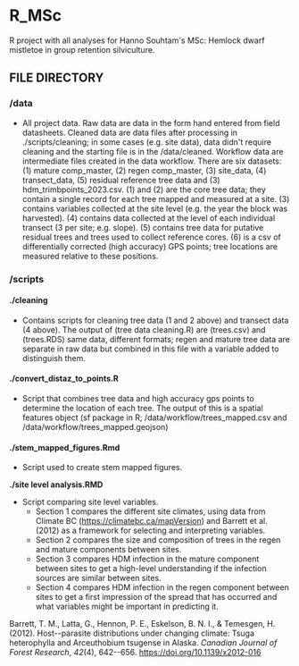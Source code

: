 # R_MSc

R project with all analyses for Hanno Souhtam's MSc: Hemlock dwarf mistletoe in group retention silviculture.

## FILE DIRECTORY

### /data

-   All project data. Raw data are data in the form hand entered from field datasheets. Cleaned data are data files after processing in ./scripts/cleaning; in some cases (e.g. site data), data didn't require cleaning and the starting file is in the /data/cleaned. Workflow data are intermediate files created in the data workflow. There are six datasets: (1) mature comp_master, (2) regen comp_master, (3) site_data, (4) transect_data, (5) residual reference tree data and (3) hdm_trimbpoints_2023.csv. (1) and (2) are the core tree data; they contain a single record for each tree mapped and measured at a site. (3) contains variables collected at the site level (e.g. the year the block was harvested). (4) contains data collected at the level of each individual transect (3 per site; e.g. slope). (5) contains tree data for putative residual trees and trees used to collect reference cores. (6) is a csv of differentially corrected (high accuracy) GPS points; tree locations are measured relative to these positions.

### /scripts

#### ./cleaning

-   Contains scripts for cleaning tree data (1 and 2 above) and transect data (4 above). The output of (tree data cleaning.R) are (trees.csv) and (trees.RDS) same data, different formats; regen and mature tree data are separate in raw data but combined in this file with a variable added to distinguish them.

#### ./convert_distaz_to_points.R

-   Script that combines tree data and high accuracy gps points to determine the location of each tree. The output of this is a spatial features object (sf package in R; /data/workflow/trees_mapped.csv and /data/workflow/trees_mapped.geojson)

#### ./stem_mapped_figures.Rmd

-   Script used to create stem mapped figures.

**./site level analysis.RMD**

-   Script comparing site level variables.
    -   Section 1 compares the different site climates, using data from Climate BC (<https://climatebc.ca/mapVersion>) and Barrett et al. (2012) as a framework for selecting and interpreting variables.
    -   Section 2 compares the size and composition of trees in the regen and mature components between sites.
    -   Section 3 compares HDM infection in the mature component between sites to get a high-level understanding if the infection sources are similar between sites.
    -   Section 4 compares HDM infection in the regen component between sites to get a first impression of the spread that has occurred and what variables might be important in predicting it.

Barrett, T. M., Latta, G., Hennon, P. E., Eskelson, B. N. I., & Temesgen, H. (2012). Host--parasite distributions under changing climate: Tsuga heterophylla and Arceuthobium tsugense in Alaska. *Canadian Journal of Forest Research*, *42*(4), 642--656. <https://doi.org/10.1139/x2012-016>
